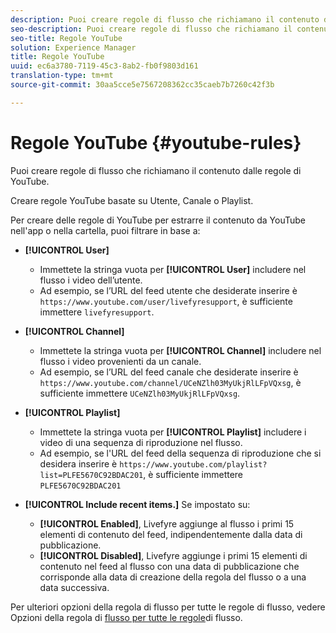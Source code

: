 ```yaml
---
description: Puoi creare regole di flusso che richiamano il contenuto dalle regole di YouTube.
seo-description: Puoi creare regole di flusso che richiamano il contenuto dalle regole di YouTube.
seo-title: Regole YouTube
solution: Experience Manager
title: Regole YouTube
uuid: ec6a3780-7119-45c3-8ab2-fb0f9803d161
translation-type: tm+mt
source-git-commit: 30aa5cce5e7567208362cc35caeb7b7260c42f3b

---
```



# Regole YouTube {#youtube-rules}

Puoi creare regole di flusso che richiamano il contenuto dalle regole di YouTube.

Creare regole YouTube basate su Utente, Canale o Playlist.

Per creare delle regole di YouTube per estrarre il contenuto da YouTube nell'app o nella cartella, puoi filtrare in base a:

* **[!UICONTROL User]**
   * Immettete la stringa vuota per **[!UICONTROL User]** includere nel flusso i video dell’utente.
   * Ad esempio, se l’URL del feed utente che desiderate inserire è `https://www.youtube.com/user/livefyresupport`, è sufficiente immettere `livefyresupport`.

* **[!UICONTROL Channel]**
   * Immettete la stringa vuota per **[!UICONTROL Channel]** includere nel flusso i video provenienti da un canale.
   * Ad esempio, se l’URL del feed canale che desiderate inserire è `https://www.youtube.com/channel/UCeNZlh03MyUkjRlLFpVQxsg`, è sufficiente immettere `UCeNZlh03MyUkjRlLFpVQxsg`.

* **[!UICONTROL Playlist]**
   * Immettete la stringa vuota per **[!UICONTROL Playlist]** includere i video di una sequenza di riproduzione nel flusso.
   * Ad esempio, se l'URL del feed della sequenza di riproduzione che si desidera inserire è `https://www.youtube.com/playlist?list=PLFE5670C92BDAC201`, è sufficiente immettere `PLFE5670C92BDAC201`

* **[!UICONTROL Include recent items.]** Se impostato su:
   * **[!UICONTROL Enabled]**, Livefyre aggiunge al flusso i primi 15 elementi di contenuto del feed, indipendentemente dalla data di pubblicazione.
   * **[!UICONTROL Disabled]**, Livefyre aggiunge i primi 15 elementi di contenuto nel feed al flusso con una data di pubblicazione che corrisponde alla data di creazione della regola del flusso o a una data successiva.

Per ulteriori opzioni della regola di flusso per tutte le regole di flusso, vedere Opzioni della regola di [flusso per tutte le regole](../../c-streams/c-stream-rule-options-for-all-stream-rules.md#c_stream_rule_options_for_all_stream_rules)di flusso.
